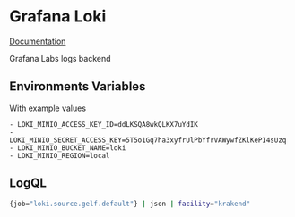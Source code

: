 # Grafana Loki
[Documentation](https://grafana.com/docs/loki)

Grafana Labs logs backend

## Environments Variables
With example values
```
- LOKI_MINIO_ACCESS_KEY_ID=ddLKSQA8wkQLKX7uYdIK
- LOKI_MINIO_SECRET_ACCESS_KEY=5T5o1Gq7ha3xyfrUlPbYfrVAWywfZKlKePI4sUzq
- LOKI_MINIO_BUCKET_NAME=loki
- LOKI_MINIO_REGION=local
```

## LogQL
```bash
{job="loki.source.gelf.default"} | json | facility="krakend"
```
